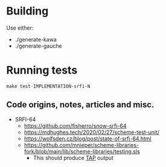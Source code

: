# Building

Use either:

- ./generate-kawa
- ./generate-gauche


# Running tests

    make test-IMPLEMENTATION-srfi-N

## Code origins, notes, articles and misc.

- SRFI-64
    - https://github.com/fisherro/snow-srfi-64
    - https://mdhughes.tech/2020/02/27/scheme-test-unit/
    - https://wolfsden.cz/blog/post/state-of-srfi-64.html
    - https://github.com/mnieper/scheme-libraries-fork/blob/main/lib/scheme-libraries/testing.sls
        - This should produce [TAP](https://testanything.org/) output

